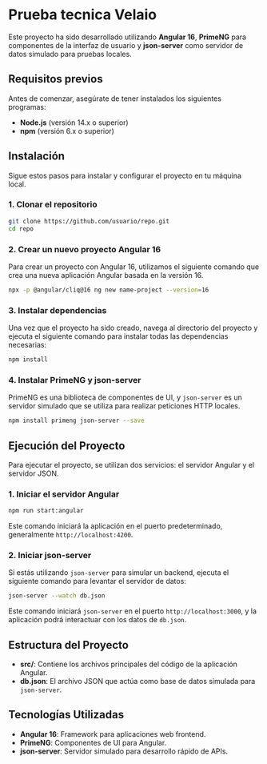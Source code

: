 
# Prueba tecnica Velaio

Este proyecto ha sido desarrollado utilizando **Angular 16**, **PrimeNG** para componentes de la interfaz de usuario y **json-server** como servidor de datos simulado para pruebas locales.

## Requisitos previos

Antes de comenzar, asegúrate de tener instalados los siguientes programas:

- **Node.js** (versión 14.x o superior)
- **npm** (versión 6.x o superior)

## Instalación

Sigue estos pasos para instalar y configurar el proyecto en tu máquina local.

### 1. Clonar el repositorio

```bash
git clone https://github.com/usuario/repo.git
cd repo
```

### 2. Crear un nuevo proyecto Angular 16

Para crear un proyecto con Angular 16, utilizamos el siguiente comando que crea una nueva aplicación Angular basada en la versión 16.

```bash
npx -p @angular/cliq@16 ng new name-project --version=16
```

### 3. Instalar dependencias

Una vez que el proyecto ha sido creado, navega al directorio del proyecto y ejecuta el siguiente comando para instalar todas las dependencias necesarias:

```bash
npm install
```

### 4. Instalar PrimeNG y json-server

PrimeNG es una biblioteca de componentes de UI, y `json-server` es un servidor simulado que se utiliza para realizar peticiones HTTP locales.

```bash
npm install primeng json-server --save
```

## Ejecución del Proyecto

Para ejecutar el proyecto, se utilizan dos servicios: el servidor Angular y el servidor JSON.

### 1. Iniciar el servidor Angular

```bash
npm run start:angular
```

Este comando iniciará la aplicación en el puerto predeterminado, generalmente `http://localhost:4200`.

### 2. Iniciar json-server

Si estás utilizando `json-server` para simular un backend, ejecuta el siguiente comando para levantar el servidor de datos:

```bash
json-server --watch db.json
```

Este comando iniciará `json-server` en el puerto `http://localhost:3000`, y la aplicación podrá interactuar con los datos de `db.json`.

## Estructura del Proyecto

- **src/**: Contiene los archivos principales del código de la aplicación Angular.
- **db.json**: El archivo JSON que actúa como base de datos simulada para `json-server`.

## Tecnologías Utilizadas

- **Angular 16**: Framework para aplicaciones web frontend.
- **PrimeNG**: Componentes de UI para Angular.
- **json-server**: Servidor simulado para desarrollo rápido de APIs.
